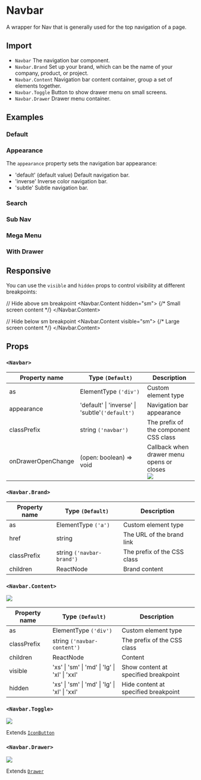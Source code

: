 # Navbar

A wrapper for Nav that is generally used for the top navigation of a page.

## Import

<!--{include:<import-guide>}-->

- `Navbar` The navigation bar component.
- `Navbar.Brand` Set up your brand, which can be the name of your company, product, or project.
- `Navbar.Content` Navigation bar content container, group a set of elements together.
- `Navbar.Toggle` Button to show drawer menu on small screens.
- `Navbar.Drawer` Drawer menu container.

## Examples

### Default

<!--{include:`basic.md`}-->

### Appearance

The `appearance` property sets the navigation bar appearance:

- 'default' (default value) Default navigation bar.
- 'inverse' Inverse color navigation bar.
- 'subtle' Subtle navigation bar.

<!--{include:`appearance.md`}-->

### Search

<!--{include:`search.md`}-->

### Sub Nav

<!--{include:`subnav.md`}-->

### Mega Menu

<!--{include:`mege-menu.md`}-->

### With Drawer

<!--{include:`with-drawer.md`}-->

## Responsive

<!--{include:<example-responsive>}-->

You can use the `visible` and `hidden` props to control visibility at different breakpoints:

// Hide above sm breakpoint
<Navbar.Content hidden="sm">
  {/* Small screen content */}
</Navbar.Content>

// Hide below sm breakpoint
<Navbar.Content visible="sm">
  {/* Large screen content */}
</Navbar.Content>

## Props

### `<Navbar>`

| Property name      | Type `(Default)`                                | Description                                               |
| ------------------ | ----------------------------------------------- | --------------------------------------------------------- |
| as                 | ElementType `('div')`                           | Custom element type                                       |
| appearance         | 'default' \| 'inverse' \| 'subtle'`('default')` | Navigation bar appearance                                 |
| classPrefix        | string `('navbar')`                             | The prefix of the component CSS class                     |
| onDrawerOpenChange | (open: boolean) => void                         | Callback when drawer menu opens or closes<br/> ![][6.0.0] |

### `<Navbar.Brand>`

| Property name | Type `(Default)`          | Description                 |
| ------------- | ------------------------- | --------------------------- |
| as            | ElementType `('a')`       | Custom element type         |
| href          | string                    | The URL of the brand link   |
| classPrefix   | string `('navbar-brand')` | The prefix of the CSS class |
| children      | ReactNode                 | Brand content               |

### `<Navbar.Content>`

![][6.0.0]

| Property name | Type `(Default)`                              | Description                          |
| ------------- | --------------------------------------------- | ------------------------------------ |
| as            | ElementType `('div')`                         | Custom element type                  |
| classPrefix   | string `('navbar-content')`                   | The prefix of the CSS class          |
| children      | ReactNode                                     | Content                              |
| visible       | 'xs' \| 'sm' \| 'md' \| 'lg' \| 'xl' \| 'xxl' | Show content at specified breakpoint |
| hidden        | 'xs' \| 'sm' \| 'md' \| 'lg' \| 'xl' \| 'xxl' | Hide content at specified breakpoint |

### `<Navbar.Toggle>`

![][6.0.0]

Extends [`IconButton`](/components/icon-button)

### `<Navbar.Drawer>`

![][6.0.0]

Extends [`Drawer`](/components/drawer)

[6.0.0]: https://img.shields.io/badge/>=-v6.0.0-blue
